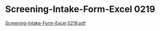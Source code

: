 # Screening-Intake-Form-Excel 0219

[Screening-Intake-Form-Excel 0219.pdf](Screening-Intake-Form-Excel%200219%2080b8e007edb9478eaea64b9747096398/Screening-Intake-Form-Excel_0219.pdf)
